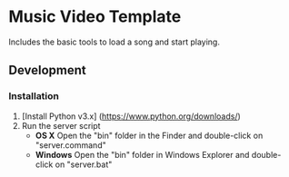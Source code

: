 # Music Video Template

Includes the basic tools to load a song and start playing.

## Development

### Installation

 1. [Install Python v3.x] (https://www.python.org/downloads/)
 2. Run the server script
 	* **OS X** Open the "bin" folder in the Finder and double-click on "server.command"
	* **Windows** Open the "bin" folder in Windows Explorer and double-click on "server.bat"
